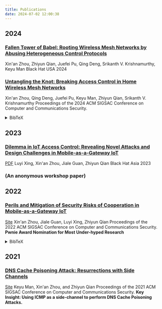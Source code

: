 ```yaml
---
title: Publications
date: 2024-07-02 12:00:38
---
```

## 2024

### [Fallen Tower of Babel: Rooting Wireless Mesh Networks by Abusing Heterogeneous Control Protocols](https://www.blackhat.com/us-24/briefings/schedule/index.html#fallen-tower-of-babel-rooting-wireless-mesh-networks-by-abusing-heterogeneous-control-protocols-39898)
Xin'an Zhou, Zhiyun Qian, Juefei Pu, Qing Deng, Srikanth V. Krishnamurthy, Keyu Man
Black Hat USA 2024 

### [Untangling the Knot: Breaking Access Control in Home Wireless Mesh Networks](https://www.cs.ucr.edu/~xzhou114/ccs24mesh_preprint.pdf)
Xin'an Zhou, Qing Deng, Juefei Pu, Keyu Man, Zhiyun Qian, Srikanth V. Krishnamurthy
Proceedings of the 2024 ACM SIGSAC Conference on Computer and Communications Security. 

<details>
  <summary>BibTeX</summary>
    
  ```bibtex
  @inproceedings{zhou2024untangling,
  title={Untangling the Knot: Breaking Access Control in Home Wireless Mesh Networks},
  author={Zhou, Xin'an and Deng, Qing and Pu, Juefei and Man, Keyu and Qian, Zhiyun and Krishnamurthy, Srikanth V},
  booktitle={Proceedings of the 2024 ACM SIGSAC Conference on Computer and Communications Security},
  year={2024}
}
  ```
</details>

## 2023
### [Dilemma in IoT Access Control: Revealing Novel Attacks and Design Challenges in Mobile-as-a-Gateway IoT](https://www.blackhat.com/asia-23/briefings/schedule/index.html#dilemma-in-iot-access-control-revealing-novel-attacks-and-design-challenges-in-mobile-as-a-gateway-iot-31040)
[PDF](http://i.blackhat.com/Asia-23/AS-23-Xing-Dilemma-In-IoT-Access-Control.pdf?_gl=1*1l99mon*_ga*MTI2Nzg1NTY3My4xNjgzNDI2Mjkx*_ga_K4JK67TFYV*MTY4NDM2MDY0MC41LjEuMTY4NDM2MTgyNy4wLjAuMA..&_ga=2.145530036.1850328154.1684360640-1267855673.1683426291)
Luyi Xing, Xin'an Zhou, Jiale Guan, Zhiyun Qian
Black Hat Asia 2023

### (An anonymous workshop paper)

## 2022
### [Perils and Mitigation of Security Risks of Cooperation in Mobile-as-a-Gateway IoT](https://dl.acm.org/doi/10.1145/3548606.3560590)
[Site](https://maag-iot.xinanzhou.com/)
Xin'an Zhou, Jiale Guan, Luyi Xing, Zhiyun Qian
Proceedings of the 2022 ACM SIGSAC Conference on Computer and Communications Security.
**Pwnie Award Nomination for Most Under-hyped Research**

<details>
  <summary>BibTeX</summary>
    
  ```bibtex
  @inproceedings{zhou2022perils,
  title={Perils and mitigation of security risks of cooperation in mobile-as-a-gateway iot},
  author={Zhou, Xin'an and Guan, Jiale and Xing, Luyi and Qian, Zhiyun},
  booktitle={Proceedings of the 2022 ACM SIGSAC Conference on Computer and Communications Security},
  pages={3285--3299},
  year={2022}
}
  ```
</details>


## 2021
### [DNS Cache Poisoning Attack: Resurrections with Side Channels](https://dl.acm.org/doi/abs/10.1145/3460120.3486219)
[Site](https://www.saddns.net/)
Keyu Man, Xin'an Zhou, and Zhiyun Qian
Proceedings of the 2021 ACM SIGSAC Conference on Computer and Communications Security.
**Key Insight: Using ICMP as a side-channel to perform DNS Cache Poisoning Attacks.**

